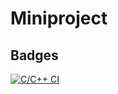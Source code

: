 # Miniproject
## Badges
[![C/C++ CI](https://github.com/99003575/Miniproject/actions/workflows/c-build.yml/badge.svg)](https://github.com/99003575/Miniproject/actions/workflows/c-build.yml)
